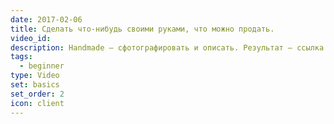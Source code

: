 ```yaml
---
date: 2017-02-06
title: Сделать что-нибудь своими руками, что можно продать.
video_id: 
description: Handmade – сфотографировать и описать. Результат – ссылка на объявление на avito/etsy и др.
tags:
  - beginner
type: Video
set: basics
set_order: 2
icon: client
---
```

